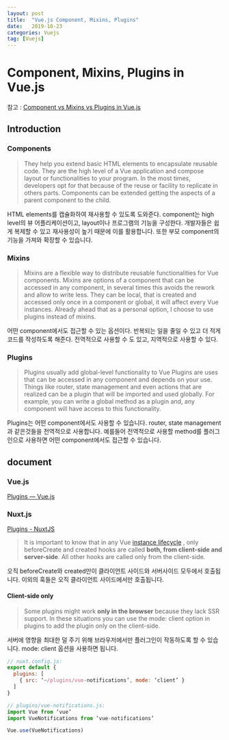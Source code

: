 ```yaml
---
layout: post
title:  "Vue.js Component, Mixins, Plugins"
date:   2019-10-23
categories: Vuejs
tag: [Vuejs]
---
```



# Component, Mixins, Plugins in Vue.js
참고 : [Component vs Mixins vs Plugins in Vue.js](https://medium.com/@victorlucss/component-vs-mixins-vs-plugins-in-vue-js-6a8bce29d6ec)	
## Introduction
### Components
> They help you extend basic HTML elements to encapsulate reusable code.
> They are the high level of a Vue application and compose layout or functionalities to your program. In the most times, developers opt for that because of the reuse or facility to replicate in others parts. Components can be extended getting the aspects of a parent component to the child.

HTML elements를 캡슐화하여 재사용할 수 있도록 도와준다. component는 high level의 뷰 어플리케이션이고, layout이나 프로그램의 기능을 구성한다. 개발자들은 쉽게 복제할 수 있고 재사용성이 높기 때문에 이를 활용합니다. 또한 부모 component의 기능을 가져와 확장할 수 있습니다. 


### Mixins
> Mixins are a flexible way to distribute reusable functionalities for Vue components.
> Mixins are options of a component that can be accessed in any component, in several times this avoids the rework and allow to write less. They can be local, that is created and accessed only once in a component or global, it will affect every Vue instances. Already ahead that as a personal option, I choose to use plugins instead of mixins.

어떤 component에서도 접근할 수 있는 옵션이다. 반복되는 일을 줄일 수 있고 더 적게 코드를 작성하도록 해준다. 전역적으로 사용할 수 도 있고, 지역적으로 사용할 수 있다. 

### Plugins
> Plugins usually add global-level functionality to Vue
> Plugins are uses that can be accessed in any component and depends on your use. Things like router, state management and even actions that are realized can be a plugin that will be imported and used globally. For example, you can write a global method as a plugin and, any component will have access to this functionality.

Plugins는 어떤 component에서도 사용할 수 있습니다. router, state management과 같은것들을 전역적으로 사용합니다. 예를들어 전역적으로 사용할 method를 플러그인으로 사용하면 어떤 component에서도 접근할 수 있습니다. 

## document
### Vue.js
[Plugins — Vue.js](https://vuejs.org/v2/guide/plugins.html)

### Nuxt.js
[Plugins - NuxtJS](https://nuxtjs.org/guide/plugins)

> It is important to know that in any Vue  [instance lifecycle](https://vuejs.org/v2/guide/instance.html#Lifecycle-Diagram) , only beforeCreate and created hooks are called **both, from client-side and server-side**. All other hooks are called only from the client-side.

오직 beforeCreate와 created만이 클라이언트 사이드와 서버사이드 모두에서 호출됩니다.  이외의 훅들은 오직 클라이언트 사이드에서만 호출됩니다. 


#### Client-side only 
> Some plugins might work **only in the browser** because they lack SSR support. In these situations you can use the mode: client option in plugins to add the plugin only on the client-side.

서버에 영향을 최대한 덜 주기 위해 브라우저에서만 플러그인이 작동하도록 할 수 있습니다. mode: client 옵션을 사용하면 됩니다. 
```javascript
// nuxt.config.js:
export default {
  plugins: [
    { src: ‘~/plugins/vue-notifications’, mode: ‘client’ }
  ]
}
```


```javascript
// plugins/vue-notifications.js:
import Vue from ‘vue’
import VueNotifications from ‘vue-notifications’

Vue.use(VueNotifications)
```

